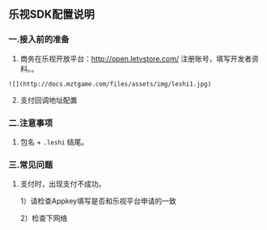 ## 乐视SDK配置说明

###  一.接入前的准备

  1. 商务在乐视开放平台：<http://open.letvstore.com/> 注册账号，填写开发者资料。。

    ![](http://docs.mztgame.com/files/assets/img/leshi1.jpg)

  2. 支付回调地址配置

### 二.注意事项

  1.  包名 +   `.leshi`  结尾。


### 三.常见问题

   1. 支付时，出现支付不成功。

        1）请检查Appkey填写是否和乐视平台申请的一致

        2）检查下网络
